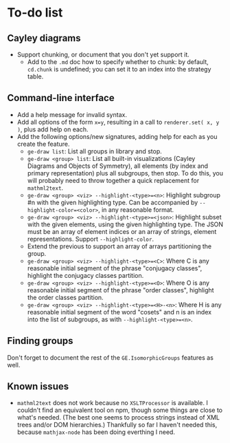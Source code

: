 
# To-do list

## Cayley diagrams

 * Support chunking, or document that you don't yet support it.
    * Add to the `.md` doc how to specify whether to chunk: by
      default, `cd.chunk` is undefined; you can set it to an index
      into the strategy table.

## Command-line interface

 * Add a help message for invalid syntax.
 * Add all options of the form `x=y`, resulting in a call to
   `renderer.set( x, y )`, plus add help on each.
 * Add the following options/new signatures, adding help for each as
   you create the feature.
    * `ge-draw list`: List all groups in library and stop.
    * `ge-draw <group> list`: List all built-in visualizations
      (Cayley Diagrams and Objects of Symmetry), all elements (by
      index and primary representation) plus all subgroups, then stop.
      To do this, you will probably need to throw together a quick
      replacement for `mathml2text`.
    * `ge-draw <group> <viz> --highlight-<type>=<n>`: Highlight
      subgroup #n with the given highlighting type.  Can be
      accompanied by `--highlight-color=<color>`, in any reasonable
      format.
    * `ge-draw <group> <viz> --highlight-<type>=<json>`: Highlight
      subset with the given elements, using the given highlighting
      type.  The JSON must be an array of element indices or an array
      of strings, element representations.  Support `--highlight-color`.
    * Extend the previous to support an array of arrays partitioning
      the group.
    * `ge-draw <group> <viz> --highlight-<type>=<C>`: Where C is any
      reasonable initial segment of the phrase "conjugacy classes",
      highlight the conjugacy classes partition.
    * `ge-draw <group> <viz> --highlight-<type>=<O>`: Where O is any
      reasonable initial segment of the phrase "order classes",
      highlight the order classes partition.
    * `ge-draw <group> <viz> --highlight-<type>=<H>-<n>`: Where H is any
      reasonable initial segment of the word "cosets" and n is an
      index into the list of subgroups, as with `--highlight-<type>=<n>`.

## Finding groups

Don't forget to document the rest of the `GE.IsomorphicGroups` features
as well.

## Known issues

 * `mathml2text` does not work because no `XSLTProcessor` is
   available.  I couldn't find an equivalent tool on npm,
   though some things are close to what's needed.  (The best
   one seems to process strings instead of XML trees and/or
   DOM hierarchies.)  Thankfully so far I haven't needed this,
   because `mathjax-node` has been doing everthing I need.
